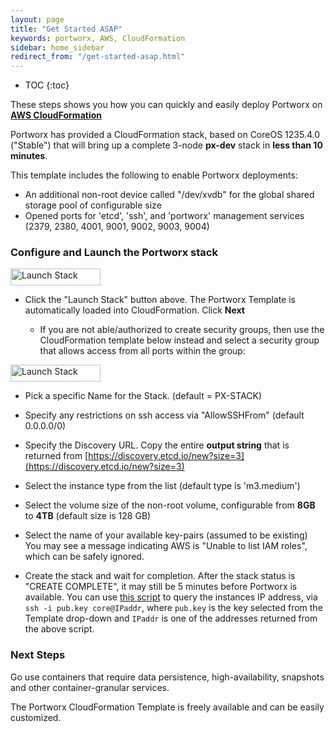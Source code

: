 ```yaml
---
layout: page
title: "Get Started ASAP"
keywords: portworx, AWS, CloudFormation
sidebar: home_sidebar
redirect_from: "/get-started-asap.html"
---
```


* TOC
{:toc}

These steps shows you how you can quickly and easily deploy Portworx on [**AWS CloudFormation**](https://aws.amazon.com/cloudformation/)

Portworx has provided a CloudFormation stack, based on CoreOS 1235.4.0 ("Stable") that will bring up a complete 3-node **px-dev** stack in **less than 10 minutes**.

This template includes the following to enable Portworx deployments:

+ An additional non-root device called "/dev/xvdb" for the global shared storage pool of configurable size
+ Opened ports for 'etcd', 'ssh', and 'portworx' management services (2379, 2380, 4001, 9001, 9002, 9003, 9004)


### Configure and Launch the Portworx stack


<p><a href="https://console.aws.amazon.com/cloudformation/home#/stacks/new?stackName=PX-STACK&amp;templateURL=https://s3.amazonaws.com/cf-templates-1oefrvxk1p71o-us-east-1/Portworx_CoreOS_Stack_v1.2_Feb06_2017" rel="nofollow noreferrer" target="_blank"><img src="https://cdn.rawgit.com/buildkite/cloudformation-launch-stack-button-svg/master/launch-stack.svg" alt="Launch Stack" width="144px" height="27px" class="cf-stack"></a></p>

- Click the "Launch Stack" button above.  The Portworx Template is automatically loaded into CloudFormation.   Click **Next**

  * If you are not able/authorized to create security groups, then use the CloudFormation template below instead and select a security group that allows access from all ports within the group:
  
<p><a href="https://console.aws.amazon.com/cloudformation/home#/stacks/new?stackName=PX-STACK&amp;templateURL=https://s3.amazonaws.com/px-quickstart/px-quickstart-sgfree.json" rel="nofollow noreferrer" target="_blank"><img src="https://cdn.rawgit.com/buildkite/cloudformation-launch-stack-button-svg/master/launch-stack.svg" alt="Launch Stack" width="144px" height="27px" class="cf-stack"></a></p>
    
   

- Pick a specific Name for the Stack.  (default = PX-STACK)

- Specify any restrictions on ssh access via "AllowSSHFrom" (default 0.0.0.0/0)

- Specify the Discovery URL.  Copy the entire **output string** that is returned from [https://discovery.etcd.io/new?size=3](https://discovery.etcd.io/new?size=3)

- Select the instance type from the list (default type is 'm3.medium')

- Select the volume size of the non-root volume, configurable from **8GB** to **4TB** (default size is 128 GB)

- Select the name of your available key-pairs (assumed to be existing)
You may see a message indicating AWS is "Unable to list IAM roles", which can be safely ignored.

- Create the stack and wait for completion.  After the stack status is "CREATE COMPLETE", it may still be 5 minutes before Portworx is available.   You can use [this script](https://gist.githubusercontent.com/jsilberm/4fad7ac0496c0a651d1a240ec8dcf5c8/raw/a8bcd1cbe934926ee70489b0352864881336b71e/PX%2520Stack%2520Query) to query the instances IP address, via `ssh -i pub.key core@IPaddr`, where `pub.key` is the key selected from the Template drop-down and `IPaddr` is one of the addresses returned from the above script.


### Next Steps

Go use containers that require data persistence, high-availability, snapshots and other container-granular services.

The Portworx CloudFormation Template is freely available and can be easily customized.  
